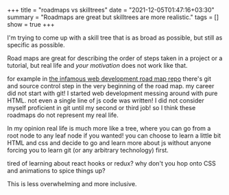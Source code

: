 +++
title = "roadmaps vs skilltrees"
date = "2021-12-05T01:47:16+03:30"
summary = "Roadmaps are great but skilltrees are more realistic."
tags = []
show = true
+++

I'm trying to come up with a skill tree that is as broad as possible, but still as specific as possible.

Road maps are great for describing the order of steps taken in a project or a tutorial, but real life and _your motivation_ does not work like that.

for example in [the infamous web development road map repo](https://roadmap.sh/) there's git and source control step in the very beginning of the road map. my career did not start with git! I started web development messing around with pure HTML. not even a single line of js code was written! I did not consider myself proficient in git until my second or third job! so I think these roadmaps do not represent my real life.

In my opinion real life is much more like a tree, where you can go from a root node to any leaf node if you wanted! you can choose to learn a little bit HTML and css and decide to go and learn more about js without anyone forcing you to learn git (or any arbitrary technology) first.

tired of learning about react hooks or redux? why don't you hop onto CSS and animations to spice things up?

This is less overwhelming and more inclusive.
